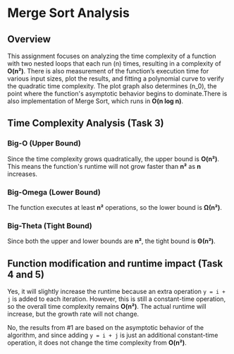 # Merge Sort Analysis
## Overview
This assignment focuses on analyzing the time complexity of a function with two nested loops that each run \(n\) times, resulting in a complexity of **O(n²)**. There is also measurement of the function’s execution time for various input sizes, plot the results, and fitting a polynomial curve to verify the quadratic time complexity. The plot graph also determines \(n_0\), the point where the function's asymptotic behavior begins to dominate.There is also implementation of Merge Sort, which runs in **O(n log n)**.


## Time Complexity Analysis (Task 3)

### Big-O (Upper Bound)
Since the time complexity grows quadratically, the upper bound is **O(n²)**. This means the function's runtime will not grow faster than **n²** as **n** increases.

### Big-Omega (Lower Bound)
The function executes at least **n²** operations, so the lower bound is **Ω(n²)**.

### Big-Theta (Tight Bound)
Since both the upper and lower bounds are **n²**, the tight bound is **Θ(n²)**.

## Function modification and runtime impact (Task 4 and 5)
Yes, it will slightly increase the runtime because an extra operation `y = i + j` is added to each iteration. However, this is still a constant-time operation, so the overall time complexity remains **O(n²)**. The actual runtime will increase, but the growth rate will not change.

No, the results from #1 are based on the asymptotic behavior of the algorithm, and since adding `y = i + j` is just an additional constant-time operation, it does not change the time complexity from **O(n²)**.


